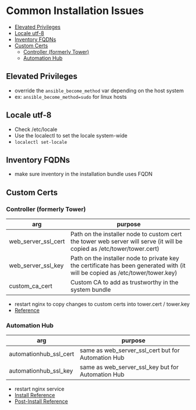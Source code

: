 # Common Installation Issues <!-- omit in toc -->

- [Elevated Privileges](#elevated-privileges)
- [Locale utf-8](#locale-utf-8)
- [Inventory FQDNs](#inventory-fqdns)
- [Custom Certs](#custom-certs)
  - [Controller (formerly Tower)](#controller-formerly-tower)
  - [Automation Hub](#automation-hub)

## Elevated Privileges

- override the `ansible_become_method` var depending on the host system
- ex: `ansible_become_method=sudo` for linux hosts

## Locale utf-8

- Check /etc/locale
- Use the localectl to set the locale system-wide
- `localectl set-locale`

## Inventory FQDNs

- make sure inventory in the installation bundle uses FQDN

## Custom Certs

### Controller (formerly Tower)

| arg | purpose |
| --- | ------- |
| web_server_ssl_cert | Path on the installer node to custom cert the tower web server will serve (it will be copied as /etc/tower/tower.cert) |
| web_server_ssl_key | Path on the installer node to private key the certificate has been generated with (it will be copied as /etc/tower/tower.key) |
| custom_ca_cert | Custom CA to add as trustworthy in the system bundle |

- restart nginx to copy changes to custom certs into tower.cert / tower.key
- [Reference](https://access.redhat.com/solutions/3109871)

### Automation Hub
| arg | purpose |
| --- | ------- |
| automationhub_ssl_cert | same as web_server_ssl_cert but for Automation Hub |
| automationhub_ssl_key | same as web_server_ssl_key but for Automation Hub |

- restart nginx service
- [Install Reference](https://access.redhat.com/documentation/en-us/red_hat_ansible_automation_platform/2.0-ea/html/red_hat_ansible_automation_platform_installation_guide/single-machine-scenario#red_hat_ansible_automation_platform_installation_settings)
- [Post-Install Reference](https://access.redhat.com/solutions/5731261)